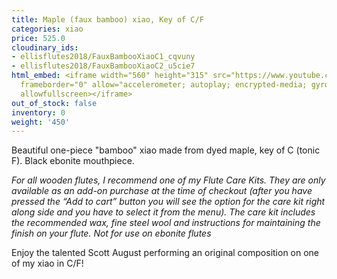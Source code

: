```yaml
---
title: Maple (faux bamboo) xiao, Key of C/F
categories: xiao
price: 525.0
cloudinary_ids:
- ellisflutes2018/FauxBambooXiaoC1_cqvuny
- ellisflutes2018/FauxBambooXiaoC2_u5cie7
html_embed: <iframe width="560" height="315" src="https://www.youtube.com/embed/CG77P4TVNeA"
  frameborder="0" allow="accelerometer; autoplay; encrypted-media; gyroscope; picture-in-picture"
  allowfullscreen></iframe>
out_of_stock: false
inventory: 0
weight: '450'
---
```


Beautiful one-piece "bamboo" xiao made from dyed maple, key of C (tonic F).  Black ebonite mouthpiece.

*For all wooden flutes, I recommend one of my Flute Care Kits.  They are only available as an add-on purchase at the time of checkout (after you have pressed the “Add to cart” button you will see the option for the care kit right along side and you have to select it from the menu). The care kit includes the recommended wax, fine steel wool and instructions for maintaining the finish on your flute.  Not for use on ebonite flutes*

Enjoy the talented Scott August performing an original composition on one of my xiao in C/F!